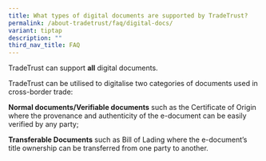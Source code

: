 ```yaml
---
title: What types of digital documents are supported by TradeTrust?
permalink: /about-tradetrust/faq/digital-docs/
variant: tiptap
description: ""
third_nav_title: FAQ
---
```

<p>TradeTrust can support <strong>all</strong> digital documents.</p>
<p>TradeTrust can be utilised to digitalise two categories of documents used
in cross-border trade:</p>
<p><strong>Normal documents/Verifiable documents</strong> such as the Certificate
of Origin where the provenance and authenticity of the e-document can be
easily verified by any party;</p>
<p><strong>Transferable Documents</strong> such as Bill of Lading where the
e-document’s title ownership can be transferred from one party to another.</p>